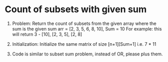 # Count of subsets with given sum

1. Problem: Return the count of subsets from the given array where the sum is the given sum
          arr = [2, 3, 5, 6, 8, 10], Sum = 10
For example: this will return 3 - [10], [2, 3, 5], [2, 8]

2. Initialization: Initialize the same matrix of size [n+1][Sum+1] i.e. 7 * 11

3. Code is similar to subset sum problem, instead of OR, please plus them.
